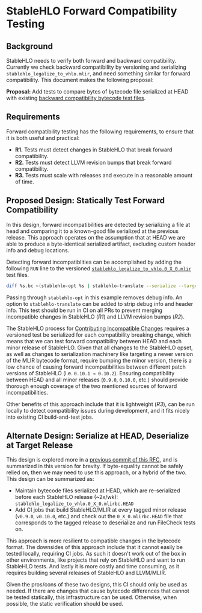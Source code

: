 # StableHLO Forward Compatibility Testing

## Background

StableHLO needs to verify both forward and backward compatibility. Currently we
check backward compatibility by versioning and serializing
`stablehlo_legalize_to_vhlo.mlir`, and need something similar for forward
compatibility. This document makes the following proposal:

**Proposal:** Add tests to compare bytes of bytecode file serialized at HEAD
with existing [backward compatibility bytecode test files](https://github.com/search?q=repo%3Aopenxla%2Fstablehlo+path%3A**%2Fstablehlo_legalize_to_vhlo.0_*&type=code).

## Requirements

Forward compatibility testing has the following requirements, to ensure that it
is both useful and practical:

* **R1.** Tests must detect changes in StableHLO that break forward compatibility.
* **R2.** Tests must detect LLVM revision bumps that break forward compatibility.
* **R3.** Tests must scale with releases and execute in a reasonable amount
of time.

## Proposed Design: Statically Test Forward Compatibility

In this design, forward incompatibilities are detected by serializing a file at
head and comparing it to a known-good file serialized at the previous release.
This approach operates on the assumption that at HEAD we are able to produce
a byte-identical serialized artifact, excluding custom header info and debug
locations.

Detecting forward incompatiblities can be accomplished by adding the following
`RUN` line to the versioned [`stablehlo_legalize_to_vhlo.0_X_0.mlir`](https://github.com/search?q=repo%3Aopenxla%2Fstablehlo+path%3A**%2Fstablehlo_legalize_to_vhlo.0_*&type=code)
test files.

```bash
diff %s.bc <(stablehlo-opt %s | stablehlo-translate --serialize --target=0.X.0)
```

Passing through `stablehlo-opt` in this example removes debug info. An option
to `stablehlo-translate` can be added to strip debug info and header info. This
test should be run in CI on all PRs to prevent merging incompatible changes in
StableHLO (_R1_) and LLVM revision bumps (_R2_).

The StableHLO process for [Contributing Incompatible Changes](https://github.com/openxla/stablehlo/blob/main/docs/vhlo.md#add-versioned-serialization-test)
requires a versioned test be serialized for each compatibility breaking change,
which means that we can test forward compatibility between HEAD and each minor
release of StableHLO. Given that all changes to the StableHLO opset, as well as
changes to serialization machinery like targeting a newer version of the MLIR
bytecode format, require bumping the minor version, there is a low chance of
causing forward incompatibilities between different patch versions of StableHLO
(i.e. `0.10.1 → 0.10.2`). Ensuring compatibility between HEAD and all minor
releases (`0.9.0`, `0.10.0`, etc.) should provide thorough enough coverage of the
two mentioned sources of forward incompatibilities.

Other benefits of this approach include that it is lightweight (_R3_), can be run
locally to detect compatibility issues during development, and it fits nicely into
existing CI build-and-test jobs.

## Alternate Design: Serialize at HEAD, Deserialize at Target Release

This design is explored more in a [previous commit of this RFC](https://github.com/openxla/stablehlo/pull/1498/commits/0792eb75e85c54f9d106878569b088d03c568b70),
and is summarized in this version for brevity. If byte-equality cannot be safely
relied on, then we may need to use this approach, or a hybrid of the two. This
design can be summarized as:

* Maintain bytecode files serialized at HEAD, which are re-serialized before
  each StableHLO release (~2x/wk): `stablehlo_legalize_to_vhlo.0_X_0.mlirbc.HEAD`
* Add CI jobs that build StableHLO/MLIR at every tagged minor release
  (`v0.9.0`, `v0.10.0`, etc.) and check out the `0_X_0.mlirbc.HEAD` file that
  corresponds to the tagged release to deserialize and run FileCheck tests on.

This approach is more resilient to compatible changes in the bytecode format.
The downsides of this approach include that it cannot easily be tested locally,
requiring CI jobs. As such it doesn't work out of the box in other environments,
like projects that rely on StableHLO and want to run StableHLO tests. And
lastly it is more costly and time consuming, as it requires building several
releases of StableHLO and LLVM/MLIR.

Given the pros/cons of these two designs, this CI should only be used as needed.
If there are changes that cause bytecode differences that cannot be tested
statically, this infrastructure can be used. Otherwise, when possible, the
static verification should be used.

